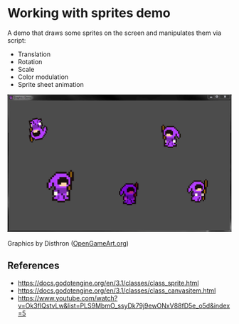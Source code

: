 # Working with sprites demo
A demo that draws some sprites on the screen and manipulates them via script:
* Translation
* Rotation
* Scale
* Color modulation
* Sprite sheet animation

![Screenshot](screenshot.gif "Screenshot")

Graphics by Disthron ([OpenGameArt.org](https://opengameart.org/content/mr-necromancer-man-animated))

## References
* https://docs.godotengine.org/en/3.1/classes/class_sprite.html
* https://docs.godotengine.org/en/3.1/classes/class_canvasitem.html
* https://www.youtube.com/watch?v=Ok3fIQstvLw&list=PLS9MbmO_ssyDk79j9ewONxV88fD5e_o5d&index=5

